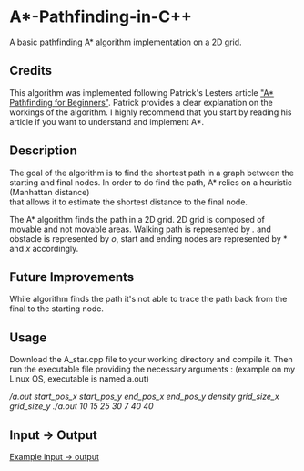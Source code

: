 # A*-Pathfinding-in-C++
A basic pathfinding A* algorithm implementation on a 2D grid.

## Credits

This algorithm was implemented following Patrick's Lesters article ["A* Pathfinding for Beginners"](https://github.com/averagemarcin/A-star-in-Cpp/blob/master/Astar.pdf). 
Patrick provides a clear explanation on the workings of the algorithm. I highly recommend that you start 
by reading his article if you want to understand and implement A*. 

## Description

The goal of the algorithm is to find the shortest path in a graph between the 
starting and final nodes. In order to do find the path, A* relies on a heuristic (Manhattan distance)  
that allows it to estimate the shortest distance to the final node. 

The A* algorithm finds the path in a 2D grid. 2D grid is composed of movable and not movable 
areas. Walking path is represented by *.* and obstacle is represented 
by *o*, start and ending nodes are represented by * and *x* accordingly.

## Future Improvements

While algorithm finds the path it's not able to trace the path back from the
final to the starting node.

## Usage

Download the A_star.cpp file to your working directory and compile it.
Then run the executable file providing the necessary arguments :
(example on my Linux OS, executable is named a.out)

*/a.out start_pos_x start_pos_y end_pos_x end_pos_y density grid_size_x grid_size_y*
*./a.out 10 15 25 30 7 40 40*

## Input -> Output

[Example input -> output](https://github.com/averagemarcin/A-star-in-Cpp/blob/master/a_star.png)
